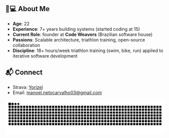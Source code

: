 ## 👨💻 About Me  
- **Age**: 22  
- **Experience**: 7+ years building systems (started coding at 15)  
- **Current Role**: founder at **Code Weavers** (Brazilian software house)  
- **Passions**: Scalable architecture, triathlon training, open-source collaboration  
- **Discipline**: 18+ hours/week triathlon training (swim, bike, run) applied to iterative software development  

## 📬 Connect  
- Strava: [Yorizel](https://www.strava.com/athletes/111529424)
- Email: manoel.netocarvalho03@gmail.com
 

<img src="https://raw.githubusercontent.com/yorizel/yorizel/output/snake.svg" alt="Snake animation" />
